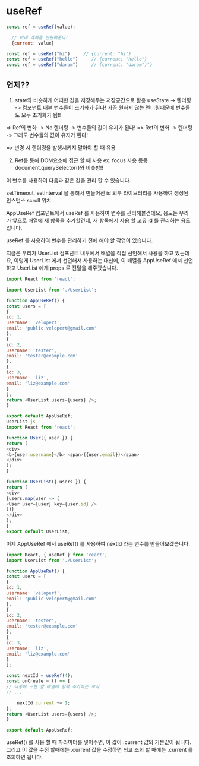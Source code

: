 # useRef

```jsx
const ref = useRef(value);

  // 아래 객체를 반환해준다!
  {current: value}

const ref = useRef("hi")     // {current: "hi"}
const ref = useRef("hello")     // {current: "hello"}
const ref = useRef("daram")     // {current: "daram")"}
```


## 언제??
1. state와 비슷하게 어떠한 값을 저장해두는 저장공간으로 활용
  useState -> 렌더링 -> 컴포넌트 내부 변수들이 초기화가 된다!
  가끔 원하지 않는 렌더링때문에 변수들도 모두 초기화가 됨!!

  => Ref의 변화 -> No 렌더링 -> 변수들의 값이 유지가 된다!
  => Ref의 변화 -> 렌더링 -> 그래도 변수들의 값이 유지가 된다!  

  => 변경 시 렌더링을 발생시키지 말아야 할 때 유용


2. Ref를 통해 DOM요소에 접근 할 때 사용
  ex. focus 사용 등등  document.querySelector()와 비슷함!!




이 변수를 사용하여 다음과 같은 값을 관리 할 수 있습니다.

setTimeout, setInterval 을 통해서 만들어진 id
외부 라이브러리를 사용하여 생성된 인스턴스
scroll 위치

AppUseRef 컴포넌트에서 useRef 를 사용하여 변수를 관리해볼건데요, 
용도는 우리가 앞으로 배열에 새 항목을 추가할건데, 새 항목에서 사용 할 고유 id 를 관리하는 용도입니다.

useRef 를 사용하여 변수를 관리하기 전에 해야 할 작업이 있습니다.

지금은 우리가 UserList 컴포넌트 내부에서 배열을 직접 선언해서 사용을 하고 있는데요, 이렇게 UserList 에서 선언해서 사용하는 대신에, 이 배열을 AppUseRef 에서 선언하고 UserList 에게 props 로 전달을 해주겠습니다.

```AppUseRef.js
import React from 'react';

import UserList from './UserList';

function AppUseRef() {
const users = [
{
id: 1,
username: 'velopert',
email: 'public.velopert@gmail.com'
},
{
id: 2,
username: 'tester',
email: 'tester@example.com'
},
{
id: 3,
username: 'liz',
email: 'liz@example.com'
}
];
return <UserList users={users} />;
}

export default AppUseRef;
UserList.js
import React from 'react';

function User({ user }) {
return (
<div>
<b>{user.username}</b> <span>({user.email})</span>
</div>
);
}

function UserList({ users }) {
return (
<div>
{users.map(user => (
<User user={user} key={user.id} />
))}
</div>
);
}
export default UserList;
```
이제 AppUseRef 에서 useRef() 를 사용하여 nextId 라는 변수를 만들어보겠습니다.

```AppUseRef.js
import React, { useRef } from 'react';
import UserList from './UserList';

function AppUseRef() {
const users = [
{
id: 1,
username: 'velopert',
email: 'public.velopert@gmail.com'
},
{
id: 2,
username: 'tester',
email: 'tester@example.com'
},
{
id: 3,
username: 'liz',
email: 'liz@example.com'
}
];

const nextId = useRef(4);
const onCreate = () => {
// 나중에 구현 할 배열에 항목 추가하는 로직
// ...

    nextId.current += 1;
};
return <UserList users={users} />;
}

export default AppUseRef;
```


useRef() 를 사용 할 때 파라미터를 넣어주면, 이 값이 .current 값의 기본값이 됩니다.
그리고 이 값을 수정 할때에는 .current 값을 수정하면 되고 조회 할 때에는 .current 를 조회하면 됩니다.
